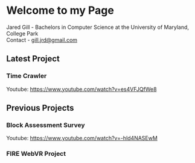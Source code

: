 # Welcome to my Page

Jared Gill - Bachelors in Computer Science at the University of Maryland, College Park<br/>
Contact - gill.jrd@gmail.com

## Latest Project

### Time Crawler
Youtube: https://www.youtube.com/watch?v=es4VFJQfWe8

## Previous Projects

### Block Assessment Survey
Youtube: https://www.youtube.com/watch?v=-hld4NASEwM

### FIRE WebVR Project
